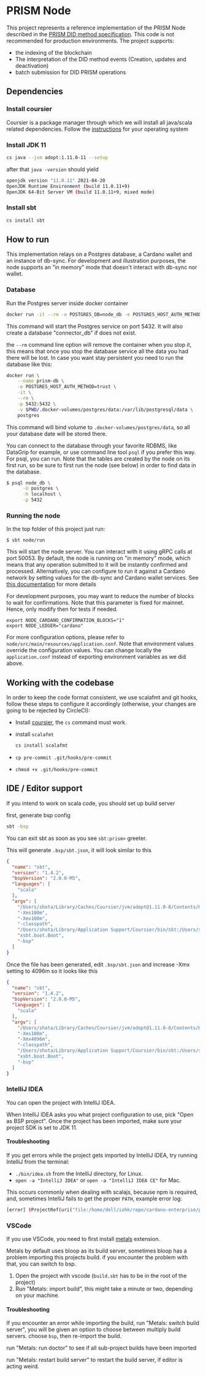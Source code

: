 # PRISM Node

This project represents a reference implementation of the PRISM Node described in the [PRISM DID method specification](https://github.com/input-output-hk/prism-did-method-spec/blob/main/w3c-spec/PRISM-method.md).
This code is not recommended for production environments. The project supports:
- the indexing of the blockchain
- The interpretation of the DID method events (Creation, updates and deactivation)
- batch submission for DID PRISM operations

## Dependencies

### Install coursier

Coursier is a package manager through which we will install all java/scala related dependencies. Follow the [instructions](https://get-coursier.io/docs/cli-installation.html) for your operating system

### Install JDK 11

```bash
cs java --jvm adopt:1.11.0-11 --setup
```
after that `java -version` should yield

```bash
openjdk version "11.0.11" 2021-04-20
OpenJDK Runtime Environment (build 11.0.11+9)
OpenJDK 64-Bit Server VM (build 11.0.11+9, mixed mode)
```

### Install sbt

```bash
cs install sbt
```

## How to run

This implementation relays on a Postgres database, a Cardano wallet and an instance of db-sync.
For development and illustration purposes, the node supports an "in memory" mode that doesn't interact with db-sync nor wallet.

### Database

Run the Postgres server inside docker container

```bash
docker run -it --rm -e POSTGRES_DB=node_db -e POSTGRES_HOST_AUTH_METHOD=trust -p 5432:5432 postgres
```

This command will start the Postgres service on port 5432. It will also create a database "connector_db" if does not exist.

the `--rm` command line option will remove the container when you stop it, this means that once you stop the database service all the data you had there will be lost. In case you want stay persistent you need to run the database like this:

```bash
docker run \
    --name prism-db \
    -e POSTGRES_HOST_AUTH_METHOD=trust \
    -it \
    --rm \
    -p 5432:5432 \
    -v $PWD/.docker-volumes/postgres/data:/var/lib/postgresql/data \
    postgres
```

This command will bind volume to `.docker-volumes/postgres/data`, so all your database date will be stored there.

You can connect to the database through your favorite RDBMS, like DataGrip for example, or use command line tool `psql` if you prefer this way.
For psql, you can run. Note that the tables are created by the node on its first run, so be sure to first run the node (see below) in order to find data in the database.

```bash
$ psql node_db \
      -U postgres \
      -h localhost \
      -p 5432
```

### Running the node

In the top folder of this project just run:

```
$ sbt node/run
```

This will start the node server. You can interact with it using gRPC calls at port 50053.
By default, the node is running on "in memory" mode, which means that any operation submitted to it will be instantly confirmed and processed.
Alternatively, you can configure to run it against a Cardano network by setting values for the db-sync and Cardano wallet services. See [this documentation](https://github.com/hyperledger/identus-cloud-agent/blob/main/docs/guides/deploying-node.md) for more details

For development purposes, you may want to reduce the number of blocks to wait for confirmations. Note that this parameter is fixed for mainnet. Hence, only modify then for tests if needed.

```
export NODE_CARDANO_CONFIRMATION_BLOCKS="1"
export NODE_LEDGER="cardano"
```

For more configuration options, please refer to `node/src/main/resources/application.conf`. Note that environment values override the configuration values. You can change locally the `application.conf` instead of exporting environment variables as we did above.

## Working with the codebase

In order to keep the code format consistent, we use scalafmt and git hooks, follow these steps to configure it accordingly (otherwise, your changes are going to be rejected by CircleCI):

- Install [coursier](prism-backend/README.md#Install-coursier), the `cs` command must work.
- install `scalafmt`

   ```bash
   cs install scalafmt
   ```
- `cp pre-commit .git/hooks/pre-commit`
- `chmod +x .git/hooks/pre-commit`


## IDE / Editor support

If you intend to work on scala code, you should set up build server

first, generate bsp config

```bash
sbt -bsp
```
You can exit sbt as soon as you see `sbt:prism>` greeter.

This will generate `.bsp/sbt.json`, it will look similar to this
```json
{
  "name": "sbt",
  "version": "1.4.2",
  "bspVersion": "2.0.0-M5",
  "languages": [
    "scala"
  ],
  "argv": [
    "/Users/shota/Library/Caches/Coursier/jvm/adopt@1.11.0-8/Contents/Home/bin/java",
    "-Xms100m",
    "-Xmx100m",
    "-classpath",
    "/Users/shota/Library/Application Support/Coursier/bin/sbt:/Users/shota/Library/Caches/Coursier/v1/https/repo1.maven.org/maven2/io/get-coursier/sbt/sbt-runner/0.2.0/sbt-runner-0.2.0.jar:/Users/shota/Library/Caches/Coursier/v1/https/repo1.maven.org/maven2/org/scala-sbt/sbt-launch/1.4.6/sbt-launch-1.4.6.jar",
    "xsbt.boot.Boot",
    "-bsp"
  ]
}
```

Once the file has been generated, edit `.bsp/sbt.json` and increase -Xmx setting to 4096m so it looks like this

```json
{
  "name": "sbt",
  "version": "1.4.2",
  "bspVersion": "2.0.0-M5",
  "languages": [
    "scala"
  ],
  "argv": [
    "/Users/shota/Library/Caches/Coursier/jvm/adopt@1.11.0-8/Contents/Home/bin/java",
    "-Xms100m",
    "-Xmx4096m",
    "-classpath",
    "/Users/shota/Library/Application Support/Coursier/bin/sbt:/Users/shota/Library/Caches/Coursier/v1/https/repo1.maven.org/maven2/io/get-coursier/sbt/sbt-runner/0.2.0/sbt-runner-0.2.0.jar:/Users/shota/Library/Caches/Coursier/v1/https/repo1.maven.org/maven2/org/scala-sbt/sbt-launch/1.4.6/sbt-launch-1.4.6.jar",
    "xsbt.boot.Boot",
    "-bsp"
  ]
}
```

### IntelliJ IDEA

You can open the project with IntelliJ IDEA.

When IntelliJ IDEA asks you what project configuration to use, pick "Open as BSP project". Once the project has been imported, make sure your project SDK is set to JDK 11.

#### Troubleshooting

If you get errors while the project gets imported by IntelliJ IDEA, try running IntelliJ from the terminal:
- `./bin/idea.sh` from the IntelliJ directory, for Linux.
- `open -a "IntelliJ IDEA"` or `open -a "IntelliJ IDEA CE"` for Mac.


This occurs commonly when dealing with scalajs, because npm is required, and, sometimes IntelliJ fails to get the proper `PATH`, example error log:

```bash
[error] (ProjectRef(uri("file:/home/dell/iohk/repo/cardano-enterprise/prism-sdk/"), "sdkJS") / ssExtractDependencies) java.io.IOException: Cannot run program "npm" (in directory "/home/dell/iohk/repo/cardano-enterprise/prism-sdk/js/target/scala-2.13/scalajs-bundler/main"): error=2, No such file or directory
```
### VSCode

If you use VSCode, you need to first install [metals](https://scalameta.org/metals/docs/editors/vscode.html#installation) extension.

Metals by default uses bloop as its build server, sometimes bloop has a problem importing this projects build. if you encounter the problem with that, you can switch to bsp.

1. Open the project with vscode (`build.sbt` has to be in the root of the project)
2. Run "Metals: import build", this might take a minute or two, depending on your machine.

#### Troubleshooting

If you encounter an error while importing the build, run "Metals: switch build server", you will be given an option to choose between multiply build servers. choose `bsp`, then re-import the build.

run "Metals: run doctor" to see if all sub-project builds have been imported

run "Metals: restart build server" to restart the build server, if editor is acting weird.

